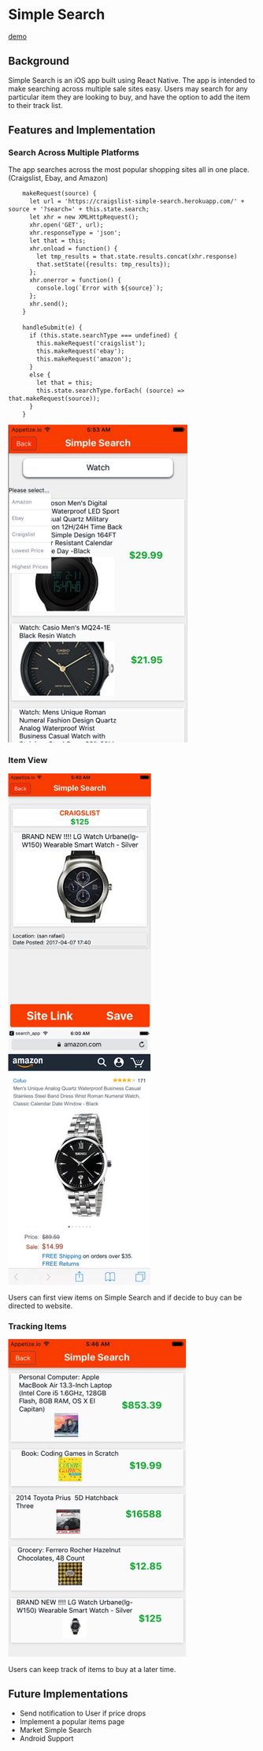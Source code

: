 # Simple Search

[demo](https://harrisonbui.github.io/SimpleSearch_demo/)


## Background

Simple Search is an iOS app built using React Native.  The app is intended
to make searching across multiple sale sites easy.  Users may search for
any particular item they are looking to buy, and have the option to add
the item to their track list.  

## Features and Implementation

### Search Across Multiple Platforms
The app searches across the most popular shopping sites all in one place. (Craigslist, Ebay, and Amazon)

```
    makeRequest(source) {
      let url = 'https://craigslist-simple-search.herokuapp.com/' + source + '?search=' + this.state.search;
      let xhr = new XMLHttpRequest();
      xhr.open('GET', url);
      xhr.responseType = 'json';
      let that = this;
      xhr.onload = function() {
        let tmp_results = that.state.results.concat(xhr.response)
        that.setState({results: tmp_results});
      };
      xhr.onerror = function() {
        console.log(`Error with ${source}`);
      };
      xhr.send();
    }

    handleSubmit(e) {
      if (this.state.searchType === undefined) {
        this.makeRequest('craigslist');
        this.makeRequest('ebay');
        this.makeRequest('amazon');
      }
      else {
        let that = this;
        this.state.searchType.forEach( (source) => that.makeRequest(source));
      }
    }
```
![search](docs/screenshots/search.png)


### Item View

![item](docs/screenshots/itemView.png)  ![item](docs/screenshots/itembrowser.png)

Users can first view items on Simple Search and if decide to buy can be directed
to website.


### Tracking Items

![tracking](docs/screenshots/mylist.png)

Users can keep track of items to buy at a later time.


## Future Implementations

- Send notification to User if price drops
- Implement a popular items page
- Market Simple Search
- Android Support
